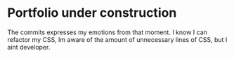 # Portfolio under construction 

The commits expresses my emotions from that moment.
I know I can refactor my CSS, Im aware of the amount of unnecessary lines of CSS, but I aint developer.